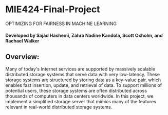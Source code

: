 # MIE424-Final-Project
OPTIMIZING FOR FAIRNESS IN MACHINE LEARNING

#### Developed by Sajad Hashemi, Zahra Nadine Kandola, Scott Oxholm, and Rachael Walker

## Overview:
Many of today's Internet services are supported by massively scalable distributed storage systems that serve data with very low-latency. These storage systems are structured by storing data as a key-value pair, which enables fast insertion, update, and retrieval of data. To support millions of potential users, these storage systems are often distributed across thousands of computers in data centers worldwide. In this project, we implement a simplified storage server that mimics many of the features relevant in real-world distributed storage systems. 

